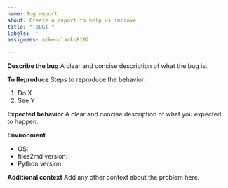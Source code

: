 ```yaml
---
name: Bug report
about: Create a report to help us improve
title: "[BUG] "
labels: ''
assignees: mike-clark-8192

---
```


**Describe the bug**
A clear and concise description of what the bug is.

**To Reproduce**
Steps to reproduce the behavior:
1. Do X
2. See Y

**Expected behavior**
A clear and concise description of what you expected to happen.

**Environment**
 - OS: 
 - files2md version: 
 - Python version: 

**Additional context**
Add any other context about the problem here.
